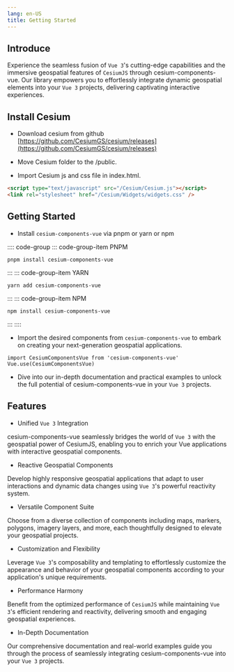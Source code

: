 ```yaml
---
lang: en-US
title: Getting Started
---
```


## Introduce

Experience the seamless fusion of `Vue 3`'s cutting-edge capabilities and the immersive geospatial features of `CesiumJS` through cesium-components-vue. Our library empowers you to effortlessly integrate dynamic geospatial elements into your `Vue 3` projects, delivering captivating interactive experiences.

## Install Cesium

- Download cesium from github [https://github.com/CesiumGS/cesium/releases](https://github.com/CesiumGS/cesium/releases)

- Move Cesium folder to the /public.

- Import Cesium js and css file in index.html.

```html
<script type="text/javascript" src="/Cesium/Cesium.js"></script>
<link rel="stylesheet" href="/Cesium/Widgets/widgets.css" />
```

## Getting Started

- Install `cesium-components-vue` via pnpm or yarn or npm

:::: code-group
::: code-group-item PNPM

```bash:no-line-numbers
pnpm install cesium-components-vue
```

:::
::: code-group-item YARN

```bash:no-line-numbers
yarn add cesium-components-vue
```

:::
::: code-group-item NPM

```bash:no-line-numbers
npm install cesium-components-vue
```

:::
::::

- Import the desired components from `cesium-components-vue` to embark on creating your next-generation geospatial applications.

```js:no-line-numbers
import CesiumComponentsVue from 'cesium-components-vue'
Vue.use(CesiumComponentsVue)
```

- Dive into our in-depth documentation and practical examples to unlock the full potential of cesium-components-vue in your `Vue 3` projects.

## Features

- Unified `Vue 3` Integration

cesium-components-vue seamlessly bridges the world of `Vue 3` with the geospatial power of CesiumJS, enabling you to enrich your Vue applications with interactive geospatial components.

- Reactive Geospatial Components

Develop highly responsive geospatial applications that adapt to user interactions and dynamic data changes using `Vue 3`'s powerful reactivity system.

- Versatile Component Suite

Choose from a diverse collection of components including maps, markers, polygons, imagery layers, and more, each thoughtfully designed to elevate your geospatial projects.

- Customization and Flexibility

Leverage `Vue 3`'s composability and templating to effortlessly customize the appearance and behavior of your geospatial components according to your application's unique requirements.

- Performance Harmony

Benefit from the optimized performance of `CesiumJS` while maintaining `Vue 3`'s efficient rendering and reactivity, delivering smooth and engaging geospatial experiences.

- In-Depth Documentation

Our comprehensive documentation and real-world examples guide you through the process of seamlessly integrating cesium-components-vue into your `Vue 3` projects.
